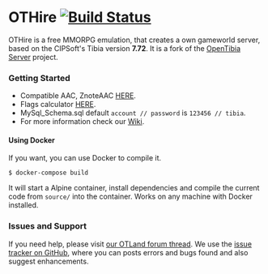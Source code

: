 # OTHire [![Build Status](https://travis-ci.org/TwistedScorpio/OTHire.svg?branch=master)](https://travis-ci.org/TwistedScorpio/OTHire)

OTHire is a free MMORPG emulation, that creates a own gameworld server,
based on the CIPSoft's Tibia version **7.72**.
It is a fork of the [OpenTibia Server](https://github.com/opentibia/server) project.

### Getting Started

* Compatible AAC, ZnoteAAC [HERE](https://github.com/peonso/ZnoteOTHire).
* Flags calculator [HERE](https://diegorodriguesvieira.github.io/flags-calculator/).
* MySql_Schema.sql default `account // password` is `123456 // tibia`.
* For more information check our [Wiki](https://github.com/TwistedScorpio/OTHire/wiki).

#### Using Docker

If you want, you can use Docker to compile it.

```
$ docker-compose build
```

It will start a Alpine container, install dependencies and compile the current code from `source/` into the container. Works on any machine with Docker installed.

### Issues and Support

If you need help, please visit [our OTLand forum thread](https://otland.net/threads/7-72-othire-0-0-3.246964/).
We use the [issue tracker on GitHub](https://github.com/TwistedScorpio/OTHire/issues),
where you can posts errors and bugs found and also suggest enhancements.
